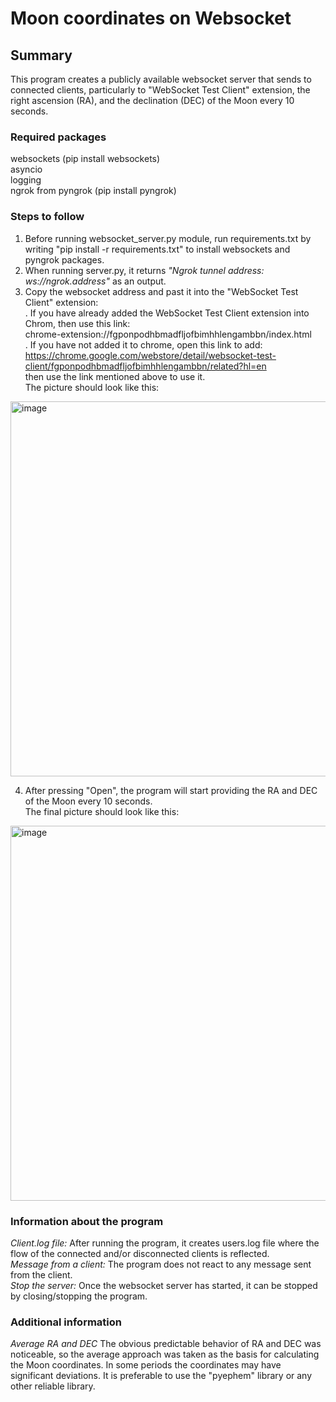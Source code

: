 # Moon coordinates on Websocket
## Summary
This program creates a publicly available websocket server that sends to connected clients, particularly to "WebSocket Test Client" extension, the right ascension (RA), and the declination (DEC) of the Moon every 10 seconds.

### Required packages
websockets (pip install websockets)\
asyncio\
logging\
ngrok from pyngrok (pip install pyngrok)

### Steps to follow
1. Before running websocket_server.py module, run requirements.txt by writing "pip install -r requirements.txt" to install websockets and pyngrok packages.
2. When running server.py, it returns _"Ngrok tunnel address: ws://ngrok.address"_ as an output.
3. Copy the websocket address and past it into the "WebSocket Test Client" extension:\
  . If you have already added the WebSocket Test Client extension into Chrom, then use this link:\
  chrome-extension://fgponpodhbmadfljofbimhhlengambbn/index.html \
  . If you have not added it to chrome, open this link to add:\
  https://chrome.google.com/webstore/detail/websocket-test-client/fgponpodhbmadfljofbimhhlengambbn/related?hl=en \
  then use the link mentioned above to use it.\
The picture should look like this:
<img width="600" alt="image" src="https://user-images.githubusercontent.com/82014669/119537994-b047ad00-bd9b-11eb-8307-47b98a7a7172.png">
 
4. After pressing "Open", the program will start providing the RA and DEC of the Moon every 10 seconds.\
The final picture should look like this:
<img width="600" alt="image" src="https://user-images.githubusercontent.com/82014669/119538613-572c4900-bd9c-11eb-9c00-52d0466dd726.png">
 
### Information about the program
_Client.log file:_ After running the program, it creates users.log file where the flow of the connected and/or disconnected clients is reflected.\
_Message from a client:_ The program does not react to any message sent from the client.\
_Stop the server:_ Once the websocket server has started, it can be stopped by closing/stopping the program.


### Additional information
_Average RA and DEC_ The obvious predictable behavior of RA and DEC was noticeable, so the average approach was taken as the basis for calculating the Moon coordinates. In some periods the coordinates may have significant deviations. It is preferable to use the "pyephem" library or any other reliable library.
